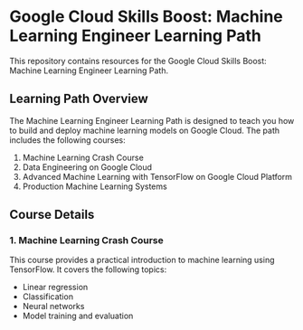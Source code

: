 # Google Cloud Skills Boost: Machine Learning Engineer Learning Path

This repository contains resources for the Google Cloud Skills Boost: Machine Learning Engineer Learning Path.

## Learning Path Overview

The Machine Learning Engineer Learning Path is designed to teach you how to build and deploy machine learning models on Google Cloud. The path includes the following courses:

1. Machine Learning Crash Course
2. Data Engineering on Google Cloud
3. Advanced Machine Learning with TensorFlow on Google Cloud Platform
4. Production Machine Learning Systems

## Course Details

### 1. Machine Learning Crash Course

This course provides a practical introduction to machine learning using TensorFlow. It covers the following topics:

- Linear regression
- Classification
- Neural networks
- Model training and evaluation





